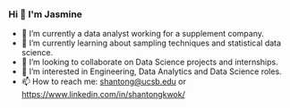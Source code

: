 ### Hi 👋  I'm Jasmine


- 🔭 I’m currently a data analyst working for a supplement company. 
- 🌱 I’m currently learning about sampling techniques and statistical data science. 
- 👯 I’m looking to collaborate on Data Science projects and internships. 
- 🤔 I’m interested in Engineering, Data Analytics and Data Science roles. 
- 📫 How to reach me: shantong@ucsb.edu or https://www.linkedin.com/in/shantongkwok/

